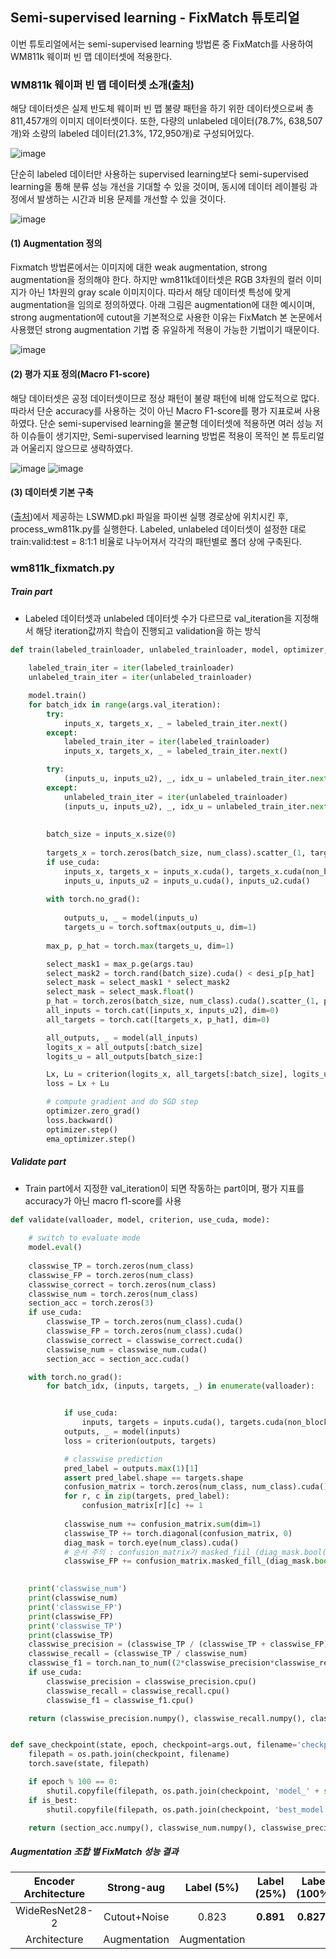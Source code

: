 ## Semi-supervised learning - FixMatch 튜토리얼
이번 튜토리얼에서는 semi-supervised learning 방법론 중 FixMatch를 사용하여 WM811k 웨이퍼 빈 맵 데이터셋에 적용한다.


### WM811k 웨이퍼 빈 맵 데이터셋 소개([출처](https://www.kaggle.com/datasets/qingyi/wm811k-wafer-map))

해당 데이터셋은 실제 반도체 웨이퍼 빈 맵 불량 패턴을 하기 위한 데이터셋으로써 총 811,457개의 이미지 데이터셋이다.
또한, 다량의 unlabeled 데이터(78.7%, 638,507개)와 소량의 labeled 데이터(21.3%, 172,950개)로 구성되어있다.

![image](https://user-images.githubusercontent.com/115562646/209644138-da739f69-9615-4ab5-b92c-7b6ef33dc961.png)


단순히 labeled 데이터만 사용하는 supervised learning보다 semi-supervised learning을 통해 분류 성능 개선을 기대할 수 있을 것이며, 동시에 데이터 레이블링 과정에서 발생하는 시간과 비용 문제를 개선할 수 있을 것이다.

![image](https://user-images.githubusercontent.com/115562646/209645858-b2ac4a38-af75-4c97-9a11-b8d11ab8823d.png)


#### (1) Augmentation 정의
Fixmatch 방법론에서는 이미지에 대한 weak augmentation, strong augmentation을 정의해야 한다. 하지만 wm811k데이터셋은 RGB 3차원의 컬러 이미지가 아닌 1차원의 gray scale 이미지이다. 따라서 해당 데이터셋 특성에 맞게 augmentation을 임의로 정의하였다.
아래 그림은 augmentation에 대한 예시이며, strong augmentation에 cutout을 기본적으로 사용한 이유는 FixMatch 본 논문에서 사용했던 strong augmentation 기법 중 유일하게 적용이 가능한 기법이기 때문이다.

![image](https://user-images.githubusercontent.com/115562646/209646589-625bd8df-4603-4f3f-b241-4a50f0b27b28.png)


#### (2) 평가 지표 정의(Macro F1-score)
해당 데이터셋은 공정 데이터셋이므로 정상 패턴이 불량 패턴에 비해 압도적으로 많다. 따라서 단순 accuracy를 사용하는 것이 아닌 Macro F1-score를 평가 지표로써 사용하였다.
단순 semi-supervised learning을 불균형 데이터셋에 적용하면 여러 성능 저하 이슈들이 생기지만, Semi-supervised learning 방법론 적용이 목적인 본 튜토리얼과 어울리지 않으므로 생략하였다.

![image](https://user-images.githubusercontent.com/115562646/209646976-3b5e0687-fc48-4797-b791-304cf26d9203.png)
![image](https://user-images.githubusercontent.com/115562646/209647004-7fe6b567-cfd4-44e3-a399-a91e42ed174f.png)


#### (3) 데이터셋 기본 구축
([출처](https://www.kaggle.com/datasets/qingyi/wm811k-wafer-map))에서 제공하는 LSWMD.pkl 파일을 파이썬 실행 경로상에 위치시킨 후, process_wm811k.py를 실행한다.
Labeled, unlabeled 데이터셋이 설정한 대로 train:valid:test = 8:1:1 비율로 나누어져서 각각의 패턴별로 폴더 상에 구축된다.



### wm811k_fixmatch.py

##### Train part
- Labeled 데이터셋과 unlabeled 데이터셋 수가 다르므로 val_iteration을 지정해서 해당 iteration값까지 학습이 진행되고 validation을 하는 방식

```python
def train(labeled_trainloader, unlabeled_trainloader, model, optimizer, ema_optimizer, criterion, epoch, use_cuda, desi_p):
    
    labeled_train_iter = iter(labeled_trainloader)
    unlabeled_train_iter = iter(unlabeled_trainloader)

    model.train()
    for batch_idx in range(args.val_iteration):
        try:
            inputs_x, targets_x, _ = labeled_train_iter.next()
        except:
            labeled_train_iter = iter(labeled_trainloader)
            inputs_x, targets_x, _ = labeled_train_iter.next()

        try:
            (inputs_u, inputs_u2), _, idx_u = unlabeled_train_iter.next()
        except:
            unlabeled_train_iter = iter(unlabeled_trainloader)
            (inputs_u, inputs_u2), _, idx_u = unlabeled_train_iter.next()
            
            
        batch_size = inputs_x.size(0)
        
        targets_x = torch.zeros(batch_size, num_class).scatter_(1, targets_x.type(torch.int64).view(-1, 1), 1)
        if use_cuda:
            inputs_x, targets_x = inputs_x.cuda(), targets_x.cuda(non_blocking=True)
            inputs_u, inputs_u2 = inputs_u.cuda(), inputs_u2.cuda()
        
        with torch.no_grad():
                        
            outputs_u, _ = model(inputs_u)
            targets_u = torch.softmax(outputs_u, dim=1)
            
        max_p, p_hat = torch.max(targets_u, dim=1)

        select_mask1 = max_p.ge(args.tau)
        select_mask2 = torch.rand(batch_size).cuda() < desi_p[p_hat]
        select_mask = select_mask1 * select_mask2
        select_mask = select_mask.float()
        p_hat = torch.zeros(batch_size, num_class).cuda().scatter_(1, p_hat.view(-1, 1), 1)
        all_inputs = torch.cat([inputs_x, inputs_u2], dim=0)
        all_targets = torch.cat([targets_x, p_hat], dim=0)

        all_outputs, _ = model(all_inputs)
        logits_x = all_outputs[:batch_size]
        logits_u = all_outputs[batch_size:]

        Lx, Lu = criterion(logits_x, all_targets[:batch_size], logits_u, all_targets[batch_size:], select_mask)
        loss = Lx + Lu

        # compute gradient and do SGD step
        optimizer.zero_grad()
        loss.backward()
        optimizer.step()
        ema_optimizer.step()
```

##### Validate part
 - Train part에서 지정한 val_iteration이 되면 작동하는 part이며, 평가 지표를 accuracy가 아닌 macro f1-score를 사용

```python
def validate(valloader, model, criterion, use_cuda, mode):
    
    # switch to evaluate mode
    model.eval()
    
    classwise_TP = torch.zeros(num_class)
    classwise_FP = torch.zeros(num_class)
    classwise_correct = torch.zeros(num_class)
    classwise_num = torch.zeros(num_class)
    section_acc = torch.zeros(3)
    if use_cuda:
        classwise_TP = torch.zeros(num_class).cuda()
        classwise_FP = torch.zeros(num_class).cuda()
        classwise_correct = classwise_correct.cuda()
        classwise_num = classwise_num.cuda()
        section_acc = section_acc.cuda()

    with torch.no_grad():
        for batch_idx, (inputs, targets, _) in enumerate(valloader):


            if use_cuda:
                inputs, targets = inputs.cuda(), targets.cuda(non_blocking=True)
            outputs, _ = model(inputs)
            loss = criterion(outputs, targets)

            # classwise prediction
            pred_label = outputs.max(1)[1]
            assert pred_label.shape == targets.shape
            confusion_matrix = torch.zeros(num_class, num_class).cuda()
            for r, c in zip(targets, pred_label):
                confusion_matrix[r][c] += 1
                
            classwise_num += confusion_matrix.sum(dim=1)
            classwise_TP += torch.diagonal(confusion_matrix, 0)
            diag_mask = torch.eye(num_class).cuda()
            # 순서 주의 : confusion_matrix가 masked_fiil_(diag_mask.bool(), 0)을 통해서 대각원소 0으로 교체돼서 저장됨
            classwise_FP += confusion_matrix.masked_fill_(diag_mask.bool(), 0).sum(dim=0)
            

    print('classwise_num')
    print(classwise_num)  
    print('classwise_FP')
    print(classwise_FP)
    print('classwise_TP')
    print(classwise_TP)
    classwise_precision = (classwise_TP / (classwise_TP + classwise_FP))
    classwise_recall = (classwise_TP / classwise_num)
    classwise_f1 = torch.nan_to_num((2*classwise_precision*classwise_recall) / (classwise_precision + classwise_recall))
    if use_cuda:
        classwise_precision = classwise_precision.cpu()
        classwise_recall = classwise_recall.cpu()
        classwise_f1 = classwise_f1.cpu()

    return (classwise_precision.numpy(), classwise_recall.numpy(), classwise_f1.numpy())


def save_checkpoint(state, epoch, checkpoint=args.out, filename='checkpoint.pth.tar', is_best=False):
    filepath = os.path.join(checkpoint, filename)
    torch.save(state, filepath)

    if epoch % 100 == 0:
        shutil.copyfile(filepath, os.path.join(checkpoint, 'model_' + str(epoch) + '.pth.tar'))
    if is_best:
        shutil.copyfile(filepath, os.path.join(checkpoint, 'best_model.pth.tar'))

    return (section_acc.numpy(), classwise_num.numpy(), classwise_precision.numpy(), classwise_recall.numpy(), classwise_f1.numpy())
```


##### Augmentation 조합 별 FixMatch 성능 결과

|    Encoder Architecture   |    Strong-aug    | Label (5%) | Label (25%)|Label (100%)|
|:------------:|:----------------:|:----------:|:----------:|:----------:|
|WideResNet28-2|   Cutout+Noise   |   0.823    |   **0.891**    |   **0.8278**   |
|Architecture|Augmentation|Augmentation|
